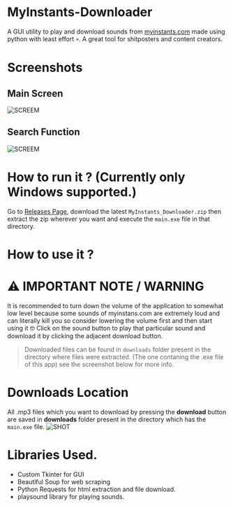 # MyInstants-Downloader
A GUI utility to play and download sounds from [myinstants.com](https://www.myinstants.com/en/index/in/) made using python with least effort 💀. A great tool for shitposters and content creators.

# Screenshots
## Main Screen 
![SCREEM](https://i.imgur.com/f4KfxQf.png)
## Search Function 
![SCREEM](https://i.imgur.com/p6ymBti.png)

# How to run it ? (Currently only Windows supported.)
Go to [Releases Page](https://github.com/Shagnikpaul/MyInstants-Downloader/releases/tag/release), download the latest `MyInstants_Downloader.zip` then extract the zip
wherever you want and execute the `main.exe` file in that directory.

# How to use it ?
# ⚠ IMPORTANT NOTE / WARNING
It is recommended to turn down the volume of the application to somewhat low level because some sounds of myinstans.com are extremely loud and can literally kill you so consider lowering the volume first and then start using it 🤓
Click on the sound button to play that particular sound and download it by clicking the adjacent download button. 
> Downloaded files can be found in `downloads` folder present in the directory where files were extracted. (The one contaning the .exe file of this app) see the screenshot below for more info.


# Downloads Location
All .mp3 files which you want to download by pressing the **download** button are saved in **downloads** folder present in the directory which has the `main.exe` file.
![SHOT](https://i.imgur.com/cuiyA9t.png)
# Libraries Used.
- Custom Tkinter for GUI
- Beautiful Soup for web scraping
- Python Requests for html extraction and file download.
- playsound library for playing sounds.
